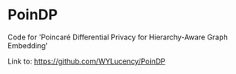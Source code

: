 # PoinDP
Code for 'Poincar&eacute; Differential Privacy for Hierarchy-Aware Graph Embedding'

Link to: https://github.com/WYLucency/PoinDP

